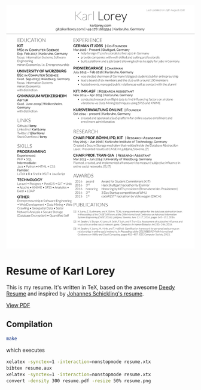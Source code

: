 ![Resume preview](https://github.com/lorey/resume/raw/master/resume.png)

# Resume of Karl Lorey

This is my resume. It's written in TeX, based on the awesome [Deedy Resume](https://github.com/deedy/Deedy-Resume) and inspired by [Johannes Schickling's resume](https://github.com/schickling/resume).

[View PDF](https://github.com/lorey/resume/raw/master/resume.pdf)

## Compilation

```bash
make
```

which executes

```bash
xelatex -synctex=1 -interaction=nonstopmode resume.xtx
bibtex resume.aux
xelatex -synctex=1 -interaction=nonstopmode resume.xtx
convert -density 300 resume.pdf -resize 50% resume.png
```
